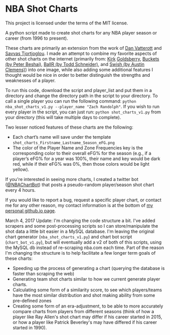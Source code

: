 # NBA Shot Charts
This project is licensed under the terms of the MIT license.

A python script made to create shot charts for any NBA player season or career (from 1996 to present).

These charts are primarily an extension from the work of [Dan Vatterott](http://www.danvatterott.com/) and [Savvas Tjortjoglou](http://www.savvastjortjoglou.com). I made an attempt to combine my favorite aspects of other shot charts on the internet (primarily from: [Kirk](https://www.instagram.com/kirkgoldsberry/) [Goldsberry](https://fivethirtyeight.com/contributors/kirk-goldsberry/), [Buckets (by Peter Beshai)](http://buckets.peterbeshai.com/app/#/playerView/201935_2015), [BallR (by Todd Schneider)](http://toddwschneider.com/posts/ballr-interactive-nba-shot-charts-with-r-and-shiny/), and [Swish (by Austin Clemens)](http://www.austinclemens.com/shotcharts/)) into one image, while also adding some additional features I thought would be nice in order to better distinguish the strengths and weaknesses of a player.

To run this code, download the script and player_list and put them in a directory and change the directory path in the script to your directory. To call a single player you can run the following command: `python nba_shot_charts_v1.py --player_name "Zach Randolph"`. If you wish to run every player in the script, you can just run: `python shot_charts_v1.py` from your directory (this will take multiple days to complete). 

Two lesser noticed features of these charts are the following:
* Each chart’s name will save under the template `shot_charts_Firstname_Lastname_Season_eFG.png`
* The color of the Player Name and Zone Frequencies key is the corresponding color to their overall eFG% for the season (e.g., if a player’s eFG% for a year was 100%, their name and key would be dark red, while if their eFG% was 0%, then those colors would be light yellow).

If you're interested in seeing more charts, I created a twitter bot ([@NBAChartBot](https://twitter.com/NBAChartBot)) that posts a pseudo-random player/season shot chart every 4 hours.

If you would like to report a bug, request a specific player chart, or contact me for any other reason, my contact information is at the bottom of [my personal github.io page](http://connor-r.github.io/).


March 4, 2017 Update:
I'm changing the code structure a bit. I've added scrapers and some post-processing scripts so I can store/manipulate the shot data a little bit easier in a MySQL database. I'm leaving the original chart generator (`nba_shot_charts_v1.py`) and chart bot script (`chart_bot_v1.py`), but will eventually add a v2 of both of this scripts, using the MySQL db instead of re-scraping nba.com each time. Part of the reason I'm changing the structure is to help facilitate a few longer term goals of these charts:
* Speeding up the process of generating a chart (querying the database is faster than scraping the web)
* Generating team shot charts similar to how we current generate player charts.
* Calculating some form of a similarity score, to see which players/teams have the most similar distribution and shot making ability from some pre-defined zones
* Creating some form of an era-adjustment, to be able to more accurately compare charts from players from different seasons (think of how a player like Ray Allen's shot chart may differ if his career started in 2015, or how a player like Patrick Beverley's may have differed if his career started in 1990).